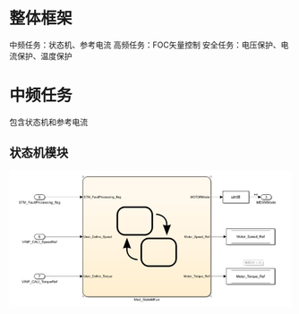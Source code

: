 # 整体框架
中频任务：状态机、参考电流
高频任务：FOC矢量控制
安全任务：电压保护、电流保护、温度保护
# 中频任务
包含状态机和参考电流
## 状态机模块
![状态机](Imgs/状态机.png "dw")


